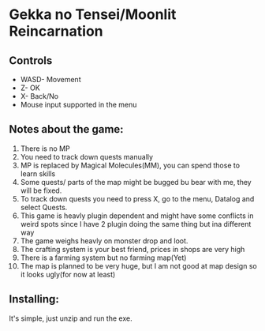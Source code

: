 # Gekka no Tensei/Moonlit Reincarnation




## Controls
- WASD- Movement
- Z- OK
- X- Back/No
- Mouse input supported in the menu

## Notes about the game:
1. There is no MP
2. You need to track down quests manually
3. MP is replaced by Magical Molecules(MM), you can spend those to learn skills
4. Some quests/ parts of the map might be bugged bu bear with me, they will be fixed.
5. To track down quests you need to press X, go to the menu, Datalog and select Quests.
6. This game is heavly plugin dependent and might have some conflicts in weird spots since
I have 2 plugin doing the same thing but ina different way
7. The game weighs heavly on monster drop and loot.
8. The crafting system is your best friend, prices in shops are very high
9. There is a farming system but no farming map(Yet)
10. The map is planned to be very huge, but I am not good at map design so it looks ugly(for now at least)

## Installing:
It's simple, just unzip and run the exe.
